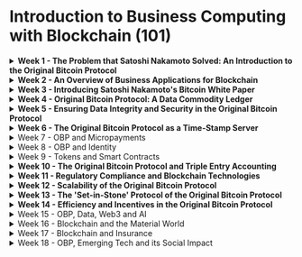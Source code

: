 # Introduction to Business Computing with Blockchain (101)

<details>

<summary><strong>Week 1 - The Problem that Satoshi Nakamoto Solved: An Introduction to the Original Bitcoin Protocol</strong></summary>

Videos and Articles by Lanier, Harris & Curtis: These videos provide a foundational understanding of the problem that Satoshi Nakamoto aimed to solve with the creation of Bitcoin. They will help you understand the concept of the 'Handshake Problem' and how Bitcoin addresses it. The videos are there if a casual introduction and familiar format is desired whereas the academic articles are provided if a more formal tone is required.&#x20;

### Videos

**Joe Rogan & Tristan Harris** - [https://youtu.be/OaTKaHKCAFg](https://youtu.be/OaTKaHKCAFg)\
The key idea of the video is that social media platforms manipulate user behaviour through addictive algorithms, leading to harmful consequences, and that regulation and a more neutral approach to content promotion are necessary to address these issues.

**Jaron Lanier** - [https://youtu.be/fhT1mseRLTs](https://youtu.be/fhT1mseRLTs)\
This video can be used to illustrate the potential pitfalls and challenges of the digital age, particularly in relation to data ownership, privacy, and the influence of algorithms.&#x20;

**Adam Curtis** - [https://youtu.be/AHXh1222HhE](https://youtu.be/AHXh1222HhE)\
This video can be seen as a call to action for future generations of blockchain-based business leaders. The problems discussed by Harris and Lanier, such as the manipulation and misuse of data by social media platforms, can be addressed through the decentralized, secure, and transparent nature of blockchain technology.&#x20;

### Articles

**Knowledge Monopolies and the Innovation Divide** - [https://papers.ssrn.com/sol3/papers.cfm?abstract\_id=3956092](https://papers.ssrn.com/sol3/papers.cfm?abstract\_id=3956092)\
The article provides a thorough understanding of the role of data access rights, obligations, and knowledge monopolies in the digital economy, emphasizing its significance for students in business computing and blockchain. By discussing the regulatory, ethical, and business aspects, the article serves as an enriching educational resource, equipping students to navigate legal and ethical dilemmas and to promote a balanced and sustainable digital economy.

**How Technology is Hijacking Your Mind — from a Magician and Google Design Ethicist**- [https://medium.com/thrive-global/how-technology-hijacks-peoples-minds-from-a-magician-and-google-s-design-ethicist-56d62ef5edf3](https://medium.com/thrive-global/how-technology-hijacks-peoples-minds-from-a-magician-and-google-s-design-ethicist-56d62ef5edf3)\
The essay "How Technology is Hijacking Your Mind" by Tristan Harris, a critical addition to an Introduction to Business Computing and Blockchain course, offers in-depth insights into how technology design influences user behavior and potentially exploits psychological vulnerabilities. This understanding aids students in ethically designing blockchain systems, promoting user autonomy, avoiding addictive feedback loops, and ultimately fostering a healthier digital culture, emphasizing the importance of ethics, responsibility, and conscious decision-making in the digital age.

**Digital Maoism** - [https://www.cc.gatech.edu/classes/AY2009/cs4001c\_spring/documents/DIGITAL\_MAOISM\_\_The\_Hazards\_of\_the\_New\_Online\_Collectivism\_By\_Jaron\_Lanier-EDGE.pdf](https://www.cc.gatech.edu/classes/AY2009/cs4001c\_spring/documents/DIGITAL\_MAOISM\_\_The\_Hazards\_of\_the\_New\_Online\_Collectivism\_By\_Jaron\_Lanier-EDGE.pdf)\
"Digital Maoism: The Hazards of the New Online Collectivism" by Jaron Lanier is a critical piece for an Introduction to Business Computing and Blockchain course, offering a cautionary perspective on online collectivism and the potential pitfalls of decentralization. By studying this work, students gain a nuanced understanding of the balance between collective wisdom and individual expertise, as well as the need for human intervention in automated, decentralized systems like blockchain, thereby promoting its responsible and effective application.

**Should We Treat Data as Labor? Moving beyond "Free"** - [https://www.aeaweb.org/articles?id=10.1257/pandp.20181003](https://www.aeaweb.org/articles?id=10.1257/pandp.20181003)\
The 'Data as Labor' proposition aims to rectify the inequitable data market by rewarding users for their data contributions, essentially treating data as a new kind of wage. Bitcoin SV (BSV), with its scalability, ability to handle nanopayments, and provision of secure digital identities, offers the technological infrastructure required to actualize this shift, fostering a more equitable, efficient, and innovative digital economy.\
&#x20;



</details>

<details>

<summary><strong>Week 2 - An Overview of Business Applications for Blockchain</strong></summary>

Introduction to Bitcoin Enterprise: This comprehensive guide will help you understand how businesses can leverage the Original Bitcoin Protocol for their operations.

[https://bitcoinsv.academy/course/bitcoin-enterprise](https://bitcoinsv.academy/course/bitcoin-enterprise) - The formal course where students will gain a certificate of completion that can be displayed on their LinkedIn or such.&#x20;

[https://bitcoin-association.gitbook.io/bitcoin-enterprise-1/n28sPIdQvjJd26hhgCgx/](https://bitcoin-association.gitbook.io/bitcoin-enterprise-1/n28sPIdQvjJd26hhgCgx/) - The link to it on GitBook where the content can be more easily navigated and extracted.&#x20;

</details>

<details>

<summary><strong>Week 3 - Introducing Satoshi Nakamoto's Bitcoin White Paper</strong></summary>

BitcoinSV Academy primitives course - Protocol and design: These courses will provide you with a beginners understanding of the BitcoinSV protocol and its design principles.

[https://bitcoinsv.academy/course/bitcoin-basics-protocol-and-design](https://bitcoinsv.academy/course/bitcoin-basics-protocol-and-design) - The formal course where students will gain a certificate of completion that can be displayed on their LinkedIn or such.

[https://bitcoin-association.gitbook.io/bitcoin-basics-protocol-and-design/3nFF3a2eZvXqIjNrxLmY/introduction/introduction](https://bitcoin-association.gitbook.io/bitcoin-basics-protocol-and-design/3nFF3a2eZvXqIjNrxLmY/introduction/introduction) - The link to the course on GitBook where the content can be more easily navigated and extracted.&#x20;

[https://bitcoin.org/bitcoin.pdf](https://bitcoin.org/bitcoin.pdf) - the Bitcoin Whitepaper

[https://bitcoinsv.academy/course/bitcoin-theory](https://bitcoinsv.academy/course/bitcoin-theory) - This course is a decent undertaking and might take too long for the students to complete wherein the basics course could be sufficient for their needs. It is STRONGLY encouraged for all faculty to complete this course for a comprehensive understanding of the Bitcoin Whitepaper in a line by line break down as provided in this course.&#x20;

</details>

<details>

<summary><strong>Week 4 - Original Bitcoin Protocol: A Data Commodity Ledger</strong></summary>

Introduction to Hash Functions: This guide will help you understand hash functions in the context of the Original Bitcoin Protocol. GIFS and other visual assets can be easily saved from the GitBook version for use in lecture slides.

[https://bitcoinsv.academy/course/bitcoin-primitives-hash-functions](https://bitcoinsv.academy/course/bitcoin-primitives-hash-functions) - the formal site for the course with certificate upon completion

[https://bitcoin-association.gitbook.io/hash-functions/LSFTyTd5ZSOU1adPyK3O/](https://bitcoin-association.gitbook.io/hash-functions/LSFTyTd5ZSOU1adPyK3O/) - the GitBook for easier navigation.&#x20;

**Bitcoin is a Commodity** - [https://craigwright.net/blog/economics/bitcoin-is-a-commodity/](https://craigwright.net/blog/economics/bitcoin-is-a-commodity/)\
Craig Wright argues that Bitcoin is not a new form of money, but rather a commodity, with the value lying in its immutable ledger and computational capability. Bitcoin is not legal tender and hence is either a commodity or a Ponzi scheme. According to the definition of money given in the legal case Travelex Limited v Commissioner of Taxation \[2008] FCA 1961 (Travelex), Bitcoin could be considered "money" due to its use as a generally accepted medium of exchange and its negotiable quality, despite not being a government-issued currency or legal tender.

</details>

<details>

<summary><strong>Week 5 - Ensuring Data Integrity and Security in the Original Bitcoin Protocol</strong></summary>

* Introduction to Merkle Trees: This resource will help you understand how Merkle Trees contribute to data integrity and security in the Original Bitcoin Protocol.
* [https://bitcoinsv.academy/course/bitcoin-primitives-merkle-trees](https://bitcoinsv.academy/course/bitcoin-primitives-merkle-trees) - The formal course on the Academy website.&#x20;
* [https://bitcoin-association.gitbook.io/merkle-trees/QFE9CZTwziQUdXr9esHq/](https://bitcoin-association.gitbook.io/merkle-trees/QFE9CZTwziQUdXr9esHq/) - The GitBook as an easier to navigate collection full of many useful visual assets and GIFS.
* Verifiable LiDAR Data - [https://metastreme.com/whats-new/f/verifiable-lidar-data](https://metastreme.com/whats-new/f/verifiable-lidar-data)\
  Predict Ecology leverages Merkle trees and blockchain technology to verify vast LiDAR data sets, using a service called MetaStamp to divide the data into individual blocks or 'voxels'. Each voxel is transformed into a Merkle tree, with the root hash written to the BitcoinSV public ledger, allowing individual data points to be verified. This case study offers a real-world example of how Merkle trees provide a secure, efficient method for verifying content in large data structures, such as LiDAR data sets, and how this integrates with blockchain technology to maintain data integrity and veracity.



</details>

<details>

<summary><strong>Week 6 - The Original Bitcoin Protocol as a Time-Stamp Server</strong></summary>

* Introduction to digital signatures: This comprehensive guide will help you understand digital signatures in the context of the Original Bitcoin Protocol.
* [https://bitcoinsv.academy/course/bitcoin-primitives-digital-signatures](https://bitcoinsv.academy/course/bitcoin-primitives-digital-signatures) - the formal course on the BSV Academy site with certification upon completion.
* [https://bitcoin-association.gitbook.io/digital-signatures/53d5r28TUBTW2JVfwnDq/](https://bitcoin-association.gitbook.io/digital-signatures/53d5r28TUBTW2JVfwnDq/) - The Gitbook link for easier navigation and asset extraction.
* [https://signonchain.id/](https://signonchain.id/) - for experimenting with digitally signing documents, images. A part of the UNISOT suite of tools.

</details>

<details>

<summary>Week 7 - OBP and Micropayments</summary>

[https://www.nngroup.com/articles/the-case-for-micropayments/](https://www.nngroup.com/articles/the-case-for-micropayments/)

[https://www.theguardian.com/technology/2009/feb/13/micropayments-zimbabwe-internet](https://www.theguardian.com/technology/2009/feb/13/micropayments-zimbabwe-internet)







</details>

<details>

<summary>Week 8 - OBP and Identity</summary>

[https://docs.google.com/viewerng/viewer?url=https://www.iang.org/identity\_cycle/identity\_cycle-3-20211118.pdf](https://docs.google.com/viewerng/viewer?url=https://www.iang.org/identity\_cycle/identity\_cycle-3-20211118.pdf)



</details>

<details>

<summary>Week 9 - Tokens and Smart Contracts</summary>

[https://tokenized.com/#/protocol/docs/](https://tokenized.com/#/protocol/docs/)

[https://docs.scrypt.io/](https://docs.scrypt.io/)



</details>

<details>

<summary><strong>Week 10 - The Original Bitcoin Protocol and Triple Entry Accounting</strong></summary>

* Case Study: UNISOT: This case study will provide you with a real-world example of how the Original Bitcoin Protocol can be used for triple-entry accounting.
* The application of blockchain technology for supply chain visibility - A case study of the fish farm - [https://media.unisot.com/2019/08/Master-thesis-FINAL.pdf](https://media.unisot.com/2019/08/Master-thesis-FINAL.pdf)
* Shorter version - [https://unisot.com/case-study-the-fish-farming-industry/](https://unisot.com/case-study-the-fish-farming-industry/)
* The case study explores the potential of blockchain technology, specifically the Original Bitcoin Protocol (OBP), to improve supply chain visibility in the fish farming industry. The industry faces challenges related to cost, quality, and sustainability, with an increasing demand for transparency from consumers. \
  The study found that blockchain technology could enhance visibility, improve operational efficiency, and secure the documentation of information. The use of blockchain, combined with other technologies like IoT devices, could automate information capture along the supply chain, which is mostly done manually today. The study also identified barriers to blockchain adoption, including a lack of knowledge and the need for industry-wide participation, regulations, and standards. The authors conclude that the fish farming industry should further explore the potential of blockchain technology, given its potential to revolutionize business operations.

</details>

<details>

<summary><strong>Week 11 - Regulatory Compliance and Blockchain Technologies</strong></summary>

* Case Study: BSV based smart legal contract for voluntary carbon credits under ISDA definitions: This case study will help you understand how the Original Bitcoin Protocol can be used to facilitate regulatory compliance.
* The Big Short Movie Clip ISDA pitch - [https://youtu.be/rN7BmmXfUiU](https://youtu.be/rN7BmmXfUiU)\
  This video illustrates the exclusivity of the futures and derivatives market and how it keeps little players out of the game. These ISDA licenses are supposed to ensure only the most proficient players are involved in the market but in actual fact it just ensured that the little players couldn't equalise an inefficiency in the market.&#x20;
* Interview with Richard Baker of Tokenovate - [https://youtu.be/Pwhz0cGt3G0](https://youtu.be/Pwhz0cGt3G0)
* Spotlight Panel Discussion with Richard Baker, Head of ISDA and GMEX -[https://youtu.be/AuvJSbG5zV8](https://youtu.be/AuvJSbG5zV8)
*   Tokenovate has executed of one of the world's first fully legal derivative smart contracts on the BSV blockchain, carried out by a joint venture of Tokenovate and GMEX.

    The smart contract pertains to voluntary carbon credits, an emerging market where corporations can buy credits from carbon projects like wind farms, solar panel farms, or carbon sinks like tropical forests or hemp farms.

    The voluntary carbon market is expected to grow from a billion-dollar market today to a 50 billion dollar market by 2030. However, the market currently suffers from issues like double counting and greenwashing, where fake credits are created.

    The smart contract executed on the BSV blockchain helps address these issues by providing transparency and traceability. It uses the Bitcoin script and the underlying opcodes to create a programmable template that manages the lifecycle of the trade.

    The smart contract is semi-autonomous, meaning it can respond to changes agreed upon by the two counterparties. It can also handle different types of trades, like spot trades and forward trades.

    The smart contract execution is fully legal because it follows the standards set by the International Swaps and Derivatives Association (ISDA), a global standards body recognized by global regulators. The smart contract also operates under the rulebook of a regulated market.

</details>

<details>

<summary><strong>Week 12 - Scalability of the Original Bitcoin Protocol</strong></summary>

* **Case Study - Sentinel Node:** This case study will provide you with a real-world example of how the Original Bitcoin Protocol can be scaled.
*   **Real Time Cyber Breach Detection via BSV -** [https://youtu.be/\_3VF07s9w4A](https://youtu.be/\_3VF07s9w4A)\
    If a hack goes beyond 30 days, the average cost for an enterprise is almost 9 million dollars, highlighting the urgent need for real-time cyber breach detection solutions like Sentinel Node. By lowering the cost and providing real-time detection, Sentinel Node brings a profound change in the way attacks and hacks are detected, making it more accessible for businesses to have a mission-critical log detection system. A hacker can potentially remain undetected in a system for a long time, as businesses often have a delayed notification period of 30 to 90 days or even just five hours.

    By utilizing the capabilities of the Bitcoin SV blockchain, Sentinel Node enables cost-effective and scalable real-time cyber breach detection, reducing the window of opportunity for breaches to occur. The Sentinel Node system allows users to monitor and track the health of their devices and files in real-time, providing a proactive approach to cyber breach detection.The hash chain is reset and restored when a breach occurs and is resolved, ensuring the integrity of the monitored files.
* How Teranode Enables Unbounded Scalability - [https://youtu.be/VJ9iSBnenNI?t=3438](https://youtu.be/VJ9iSBnenNI?t=3438)\
  Presentation by Jake Jones - Head of Network Infrastructure.&#x20;
* [https://bitcoinsv.academy/course/bitcoin-infrastructure](https://bitcoinsv.academy/course/bitcoin-infrastructure) - The BSV Academy course on bitcoin infrastructure, the protocol rules, mining and the network topology. This course may be too much for the students to take but it is STRONGLY encouraged for all faculty to understand the system in its technical entirety.&#x20;
* [https://bitcoin-association.gitbook.io/bitcoin-infrastructure/NwYOvvDbAZ3S5ZMIj1XV/](https://bitcoin-association.gitbook.io/bitcoin-infrastructure/NwYOvvDbAZ3S5ZMIj1XV/) - The GitBook of the course for ease of navigation and visual asset extraction.&#x20;

</details>

<details>

<summary><strong>Week 13 - The 'Set-in-Stone' Protocol of the Original Bitcoin Protocol</strong></summary>

* Case Study: Examination of how changes to the signature scheme can place modified protocols in violation of the Banking Secrecy Act: This case study will help you understand the implications of modifying the Original Bitcoin Protocol.
* Schnorr - [https://craigwright.net/blog/bitcoin-blockchain-tech/schnorr/](https://craigwright.net/blog/bitcoin-blockchain-tech/schnorr/)\
  The article discusses the implications of protocol variations on the legal standing of a blockchain, specifically Bitcoin. It emphasizes the difference between privacy and anonymity, arguing that Bitcoin was designed to be a private but not anonymous system. The author argues that anonymous systems are not legally enforceable and are prone to misuse, as seen in the Silk Road case. The article also discusses the introduction of Schnorr signatures, which some believe can provide plausible deniability and additional anonymity. However, the author argues that this is a misunderstanding and that such changes could lead to legal issues, including violations of the Bank Secrecy Act. The article concludes by stating that Bitcoin's protocol should remain immutable and that attempts to alter it for anonymity purposes will only lead to legal complications and potential failure.

<!---->

*   "The nature of Bitcoin is such that once version 0.1 was released, the core design was set in stone for the rest of its lifetime. Because of that, I wanted to design it to support every possible transaction type I could think of. The problem was, each thing required special support code and data fields whether it was used or not, and only covered one special case at a time. It would have been an explosion of special cases. The solution was script, which generalizes the problem so transacting parties can describe their transaction as a predicate that the node network evaluates. The nodes only need to understand the transaction to the extent of evaluating whether the sender's conditions are met.

    The script is actually a predicate. It's just an equation that evaluates to true or false. Predicate is a long and unfamiliar word so I called it script.

    The receiver of a payment does a template match on the script. Currently, receivers only accept two templates: direct payment and bitcoin address. Future versions can add templates for more transaction types and nodes running that version or higher will be able to receive them. All versions of nodes in the network can verify and process any new transactions into blocks, even though they may not know how to read them.

    The design supports a tremendous variety of possible transaction types that I designed years ago. Escrow transactions, bonded contracts, third party arbitration, multi-party signature, etc. If Bitcoin catches on in a big way, these are things we'll want to explore in the future, but they all had to be designed at the beginning to make sure they would be possible later.

    I don't believe a second, compatible implementation of Bitcoin will ever be a good idea. So much of the design depends on all nodes getting exactly identical results in lockstep that a second implementation would be a menace to the network. The MIT license is compatible with all other licenses and commercial uses, so there is no need to rewrite it from a licensing standpoint." - Satoshi Nakamoto, [https://bitcointalk.org/index.php?topic=195.msg1617#msg1617](https://bitcointalk.org/index.php?topic=195.msg1617#msg1617)[\
    ](https://bitcointalk.org/index.php?topic=195.msg1617#msg1617)

</details>

<details>

<summary><strong>Week 14 - Efficiency and Incentives in the Original Bitcoin Protocol</strong></summary>

* **Case Study:** A detailed analysis of how OBP could enhance efficiency in B2B and B2C transactions: This case study will provide you with a real-world example of how the Original Bitcoin Protocol can enhance efficiency in transactions.
* [https://tokenized.com/#/download/](https://tokenized.com/#/download/)
* Set up the tokenized desktop client and experiment with event tickets and reward programs.&#x20;

</details>

<details>

<summary>Week 15 - OBP, Data, Web3 and AI</summary>

[https://ieeexplore.ieee.org/abstract/document/10230032](https://ieeexplore.ieee.org/abstract/document/10230032)



**Introduction and Background:** The article introduces Web3 as the next evolution of the World Wide Web, emphasizing its "read-write-own" user-centric approach. Unlike Web1 (read-based) and Web2 (read-write-based), Web3 aims to decentralize the internet, preventing a few major companies from holding most of the power. This new paradigm is built on a zero-trust architecture, which is essential for its decentralized and semantic nature based on user behavior.

**Main Points:**

1. **Identity Management:** For accessing Web3, there's a need to establish an identity management system. This involves setting up decentralized identifiers (DID) and linking data to these identifiers in the form of DID documents.
2. **Decentralized Network Operating System:** Web3 requires a decentralized network operating system, emphasizing decentralization and a user-driven philosophy. This necessitates further development of technologies like blockchain and distributed ledger technology.
3. **Incentive Mechanisms:** To ensure the long-term sustainability of Web3, a large-scale incentive mechanism is essential. This mechanism should motivate distributed players to maintain Web3.
4. **Physical Infrastructure:** Web3 relies on physical infrastructure components like communication, networking, storage, and computing. These are vital for establishing a secure and effective Web3.
5. **Special Issue Highlights:** The special issue of the magazine delves deeper into various aspects of Web3, including:
   * **Metaverse-as-a-Service (MaaS)**: An architecture for unifying the orchestration and management of MaaS models.
   * **Blockchain-Assisted Privacy-Preserving Data Computing**: A proposal for ensuring data authenticity and user privacy protection.
   * **CNN Partitioning and Offloading**: A strategy for handling dynamic deep learning computation in Web3.
   * **Reliable Decentralized Networks (RDN)**: Exploring content privacy protection potential.
   * **MetaCube**: A unique user-generated content editor for Web3 metaverse.
   * **AI and Blockchain Empowered Metaverse**: A vision for Web 3.0, highlighting challenges and future research directions.
   * **deController**: A perspective on future decentralized Web3 infrastructures.
   * **Fog-Assisted Blockchain Radio Access Network**: A proposal combining blockchain and fog computing for a decentralized system.

***



</details>

<details>

<summary>Week 16 - Blockchain and the Material World</summary>

[https://www.sciencedirect.com/science/article/abs/pii/S0925527321001997](https://www.sciencedirect.com/science/article/abs/pii/S0925527321001997)\
\
**Introduction and Background:** The paper delves into the concept of social manufacturing, a new paradigm in the manufacturing industry that leverages crowdsourcing and the sharing economy. This approach integrates and organizes socialized manufacturing resources (SMRs) in a community format, known as a social manufacturing community (SMC). The benefits of this approach include a flat management structure, efficient use of idle resources, and the servitization extension of products.

**Main Points:**

1. **Collaboration Challenges:** Social manufacturing faces collaboration issues due to distributed resources and the influence of social media. The cyber-physical-social system (CPSS) has been proposed as a solution to address these multidimensional collaboration challenges.
2. **Digital Twins:** Digital twins are virtual representations of physical systems. In social manufacturing, they are essential for simulations, optimizations, and experiments based on physical SMRs. However, their development is knowledge-intensive and expensive, making it challenging for smaller entities to adopt them.
3. **Intellectual Property Sharing:** The sharing of intellectual property, including digital twins, can promote knowledge exchange and improve collaboration in social manufacturing. This sharing can bridge the gap between large companies and SMEs, facilitating better collaboration.
4. **Blockchain-based Platform:** The paper proposes a blockchain-based platform for sharing digital twins. This platform aims to protect the intellectual property of digital twins in decentralized environments and facilitate the integration of SMRs.
5. **Research Questions:** The paper seeks to address how digital twins can be shared in a decentralized social manufacturing network and how they can be reconfigured to adapt to various runtimes.
6. **Proposed Solution:** The solution involves a blockchain-based digital twin sharing platform, using domain-driven design (DDD) as the primary methodology. The platform ensures the protection and retrieval of digital twin copyrights in a decentralized SMC network.
7. **Case Study:** A case study based on a 3D printing scenario is presented to verify and evaluate the proposed platform.

\


</details>

<details>

<summary>Week 17 - Blockchain and Insurance</summary>

[https://bico.media/6338aa78e9439a31836a42eb6b73f565223bf761d6fee92665fd06bec2c075fb](https://bico.media/6338aa78e9439a31836a42eb6b73f565223bf761d6fee92665fd06bec2c075fb)\
\


**Purpose and Scope:** The article aims to introduce blockchain technology and its potential applications in the insurance industry. It emphasizes the broad societal implications of blockchain and its potential to revolutionize business operations and governance.

**Key Points:**

1. **Blockchain's Potential:** Blockchain technology promises significant efficiency in business operations and governance. It should not be limited to specific sectors but should be applied broadly across the economy to reduce the cost of capital through risk decentralization.
2. **Infrastructure and Blockchain:** The article suggests that the development of blockchain technology should begin with a consortium of insurance and professional engineering entities. This consortium would focus on creating infrastructure (like renewable energy, transportation systems, etc.) and its derivatives.
3. **The Role of Insurance:** Infrastructure projects require financial institutions to bridge the gap between a project's inception and its revenue generation. The insurance industry plays a crucial role in this by pooling project risks, thereby reducing the cost of capital.
4. **Article Structure:** The article is divided into three parts:
   * **Part 1:** Discusses the problem that blockchain solves, touching upon the history of databases and the importance of organizational incentives for insurance.
   * **Part 2:** Examines the insurability of individual components of a blockchain ecosystem.
   * **Part 3:** Highlights how the insurance and engineering industries can bridge the gap in blockchain system insurability.
5. **Blockchain's Impact on Society:** Blockchain technology has the potential to reshape how communities organize. For insurance companies, understanding how communities organize around potential risks is crucial for pricing insurance products correctly.
6. **Database Evolution:** The article provides a brief history of database architecture, from early computer networks to the rise of proprietary data silos. It highlights the challenges faced when databases needed to communicate, leading to the introduction of administrators and APIs.
7. **Real-world Application:** Using the real estate industry as an example, the article illustrates the complexities and inefficiencies of current systems, emphasizing the need for blockchain's streamlined and immutable record-keeping.
8. **Quote Highlight:** "This is all very weird, only we’ve become accustomed to it." - Vinay Gupta, emphasizing the oddities of our current systems that we've normalized over time.

</details>

<details>

<summary>Week 18 - OBP, Emerging Tech and its Social Impact</summary>

[https://ieeexplore.ieee.org/document/10087175](https://ieeexplore.ieee.org/document/10087175)

</details>

